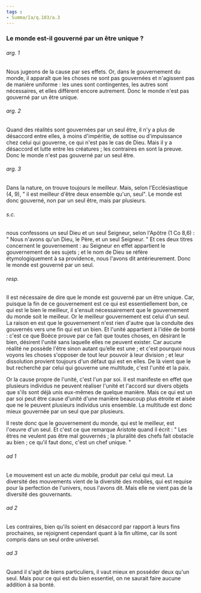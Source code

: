 ```yaml
---
tags : 
- Summa/Ia/q.103/a.3
---
```


### Le monde est-il gouverné par un être unique ?



###### arg. 1
Nous jugeons de la cause par ses effets. Or, dans le gouvernement du monde, il apparaît que les choses ne sont pas gouvernées et n'agissent pas de manière uniforme : les unes sont contingentes, les autres sont nécessaires, et elles diffèrent encore autrement. Donc le monde n'est pas gouverné par un être unique. 

###### arg. 2
Quand des réalités sont gouvernées par un seul être, il n'y a plus de désaccord entre elles, à moins d'impéritie, de sottise ou d'impuissance chez celui qui gouverne, ce qui n'est pas le cas de Dieu. Mais il y a désaccord et lutte entre les créatures ; les contraires en sont la preuve. Donc le monde n'est pas gouverné par un seul être. 

###### arg. 3
Dans la nature, on trouve toujours le meilleur. Mais, selon l'Ecclésiastique (4, 9), " il est meilleur d'être deux ensemble qu'un, seul". Le monde est donc gouverné, non par un seul être, mais par plusieurs. 

###### s.c.
nous confessons un seul Dieu et un seul Seigneur, selon l'Apôtre (1 Co 8,6) : " Nous n'avons qu'un Dieu, le Père, et un seul Seigneur. " Et ces deux titres concernent le gouvernement : au Seigneur en effet appartient le gouvernement de ses sujets ; et le nom de Dieu se réfère étymologiquement à sa providence, nous l'avons dit antérieurement. Donc le monde est gouverné par un seul. 

###### resp.
Il est nécessaire de dire que le monde est gouverné par un être unique. Car, puisque la fin de ce gouvernement est ce qui est essentiellement bon, ce qui est le bien le meilleur, il s'ensuit nécessairement que le gouvernement du monde soit le meilleur. Or le meilleur gouvernement est celui d'un seul. La raison en est que le gouvernement n'est rien d'autre que la conduite des gouvernés vers une fin qui est un bien. Et l'unité appartient à l'idée de bonté : c'est ce que Boèce prouve par ce fait que toutes choses, en désirant le bien, désirent l'unité sans laquelle elles ne peuvent exister. Car aucune réalité ne possède l'être sinon autant qu’elle est une ; et c'est pourquoi nous voyons les choses s'opposer de tout leur pouvoir à leur division ; et leur dissolution provient toujours d'un défaut qui est en elles. De là vient que le but recherché par celui qui gouverne une multitude, c'est l'unité et la paix. 

Or la cause propre de l'unité, c'est l'un par soi. Il est manifeste en effet que plusieurs individus ne peuvent réaliser l'unité et l'accord sur divers objets que s'ils sont déjà unis eux-mêmes de quelque manière. Mais ce qui est un par soi peut être cause d'unité d'une manière beaucoup plus étroite et aisée que ne le peuvent plusieurs individus unis ensemble. La multitude est donc mieux gouvernée par un seul que par plusieurs. 

Il reste donc que le gouvernement du monde, qui est le meilleur, est l'oeuvre d'un seul. Et c'est ce que remarque Aristote quand il écrit : " Les êtres ne veulent pas être mal gouvernés ; la pluralité des chefs fait obstacle au bien ; ce qu'il faut donc, c'est un chef unique. " 

###### ad 1
Le mouvement est un acte du mobile, produit par celui qui meut. La diversité des mouvements vient de la diversité des mobiles, qui est requise pour la perfection de l'univers, nous l'avons dit. Mais elle ne vient pas de la diversité des gouvernants. 

###### ad 2
Les contraires, bien qu'ils soient en désaccord par rapport à leurs fins prochaines, se rejoignent cependant quant à la fin ultime, car ils sont compris dans un seul ordre universel. 

###### ad 3
Quand il s'agit de biens particuliers, il vaut mieux en posséder deux qu'un seul. Mais pour ce qui est du bien essentiel, on ne saurait faire aucune addition à sa bonté. 

